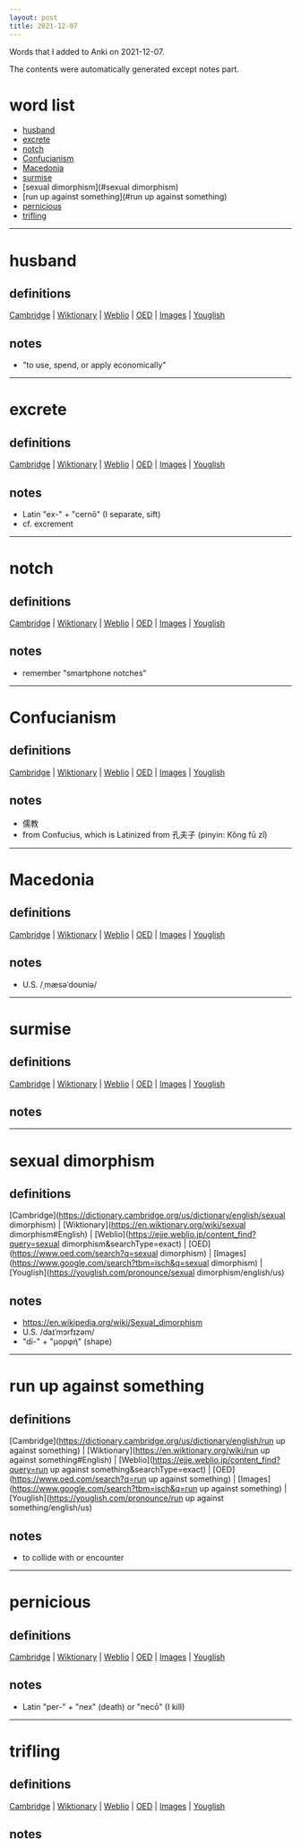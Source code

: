 ```yaml
---
layout: post
title: 2021-12-07
---
```


Words that I added to Anki on 2021-12-07.

The contents were automatically generated except notes part.
# word list
- [husband](#husband)
- [excrete](#excrete)
- [notch](#notch)
- [Confucianism](#Confucianism)
- [Macedonia](#Macedonia)
- [surmise](#surmise)
- [sexual dimorphism](#sexual dimorphism)
- [run up against something](#run up against something)
- [pernicious](#pernicious)
- [trifling](#trifling)

---

# husband
## definitions
[Cambridge](https://dictionary.cambridge.org/us/dictionary/english/husband)
|
[Wiktionary](https://en.wiktionary.org/wiki/husband#English)
|
[Weblio](https://ejje.weblio.jp/content_find?query=husband&searchType=exact)
|
[OED](https://www.oed.com/search?q=husband)
|
[Images](https://www.google.com/search?tbm=isch&q=husband)
|
[Youglish](https://youglish.com/pronounce/husband/english/us)

## notes
- "to use, spend, or apply economically"

---

# excrete
## definitions
[Cambridge](https://dictionary.cambridge.org/us/dictionary/english/excrete)
|
[Wiktionary](https://en.wiktionary.org/wiki/excrete#English)
|
[Weblio](https://ejje.weblio.jp/content_find?query=excrete&searchType=exact)
|
[OED](https://www.oed.com/search?q=excrete)
|
[Images](https://www.google.com/search?tbm=isch&q=excrete)
|
[Youglish](https://youglish.com/pronounce/excrete/english/us)

## notes
- Latin "ex-" + "cernō" (I separate, sift)
- cf. excrement

---

# notch
## definitions
[Cambridge](https://dictionary.cambridge.org/us/dictionary/english/notch)
|
[Wiktionary](https://en.wiktionary.org/wiki/notch#English)
|
[Weblio](https://ejje.weblio.jp/content_find?query=notch&searchType=exact)
|
[OED](https://www.oed.com/search?q=notch)
|
[Images](https://www.google.com/search?tbm=isch&q=notch)
|
[Youglish](https://youglish.com/pronounce/notch/english/us)

## notes
- remember "smartphone notches"

---

# Confucianism
## definitions
[Cambridge](https://dictionary.cambridge.org/us/dictionary/english/Confucianism)
|
[Wiktionary](https://en.wiktionary.org/wiki/Confucianism#English)
|
[Weblio](https://ejje.weblio.jp/content_find?query=Confucianism&searchType=exact)
|
[OED](https://www.oed.com/search?q=Confucianism)
|
[Images](https://www.google.com/search?tbm=isch&q=Confucianism)
|
[Youglish](https://youglish.com/pronounce/Confucianism/english/us)

## notes
- 儒教
- from Confucius, which is Latinized from 孔夫子 (pinyin: Kǒng fū zǐ)

---

# Macedonia
## definitions
[Cambridge](https://dictionary.cambridge.org/us/dictionary/english/Macedonia)
|
[Wiktionary](https://en.wiktionary.org/wiki/Macedonia#English)
|
[Weblio](https://ejje.weblio.jp/content_find?query=Macedonia&searchType=exact)
|
[OED](https://www.oed.com/search?q=Macedonia)
|
[Images](https://www.google.com/search?tbm=isch&q=Macedonia)
|
[Youglish](https://youglish.com/pronounce/Macedonia/english/us)

## notes
- U.S. /ˌmæsəˈdoʊniə/

---

# surmise
## definitions
[Cambridge](https://dictionary.cambridge.org/us/dictionary/english/surmise)
|
[Wiktionary](https://en.wiktionary.org/wiki/surmise#English)
|
[Weblio](https://ejje.weblio.jp/content_find?query=surmise&searchType=exact)
|
[OED](https://www.oed.com/search?q=surmise)
|
[Images](https://www.google.com/search?tbm=isch&q=surmise)
|
[Youglish](https://youglish.com/pronounce/surmise/english/us)

## notes

---

# sexual dimorphism
## definitions
[Cambridge](https://dictionary.cambridge.org/us/dictionary/english/sexual dimorphism)
|
[Wiktionary](https://en.wiktionary.org/wiki/sexual dimorphism#English)
|
[Weblio](https://ejje.weblio.jp/content_find?query=sexual dimorphism&searchType=exact)
|
[OED](https://www.oed.com/search?q=sexual dimorphism)
|
[Images](https://www.google.com/search?tbm=isch&q=sexual dimorphism)
|
[Youglish](https://youglish.com/pronounce/sexual dimorphism/english/us)

## notes
- <https://en.wikipedia.org/wiki/Sexual_dimorphism>
- U.S. /daɪˈmɔrfɪzəm/
- "di-" + "μορφή" (shape)

---

# run up against something
## definitions
[Cambridge](https://dictionary.cambridge.org/us/dictionary/english/run up against something)
|
[Wiktionary](https://en.wiktionary.org/wiki/run up against something#English)
|
[Weblio](https://ejje.weblio.jp/content_find?query=run up against something&searchType=exact)
|
[OED](https://www.oed.com/search?q=run up against something)
|
[Images](https://www.google.com/search?tbm=isch&q=run up against something)
|
[Youglish](https://youglish.com/pronounce/run up against something/english/us)

## notes
- to collide with or encounter

---

# pernicious
## definitions
[Cambridge](https://dictionary.cambridge.org/us/dictionary/english/pernicious)
|
[Wiktionary](https://en.wiktionary.org/wiki/pernicious#English)
|
[Weblio](https://ejje.weblio.jp/content_find?query=pernicious&searchType=exact)
|
[OED](https://www.oed.com/search?q=pernicious)
|
[Images](https://www.google.com/search?tbm=isch&q=pernicious)
|
[Youglish](https://youglish.com/pronounce/pernicious/english/us)

## notes
- Latin "per-" + "nex" (death) or "necō" (I kill)

---

# trifling
## definitions
[Cambridge](https://dictionary.cambridge.org/us/dictionary/english/trifling)
|
[Wiktionary](https://en.wiktionary.org/wiki/trifling#English)
|
[Weblio](https://ejje.weblio.jp/content_find?query=trifling&searchType=exact)
|
[OED](https://www.oed.com/search?q=trifling)
|
[Images](https://www.google.com/search?tbm=isch&q=trifling)
|
[Youglish](https://youglish.com/pronounce/trifling/english/us)

## notes

